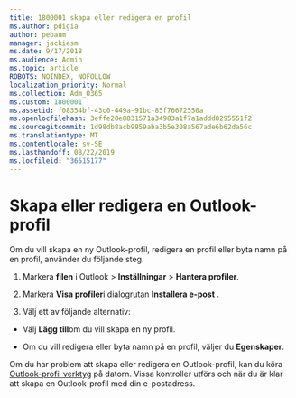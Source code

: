 ```yaml
---
title: 1800001 skapa eller redigera en profil
ms.author: pdigia
author: pebaum
manager: jackiesm
ms.date: 9/17/2018
ms.audience: Admin
ms.topic: article
ROBOTS: NOINDEX, NOFOLLOW
localization_priority: Normal
ms.collection: Adm_O365
ms.custom: 1800001
ms.assetid: f08354bf-43c0-449a-91bc-85f76672550a
ms.openlocfilehash: 3effe20e8831571a34983a1f7a1addd8295551f2
ms.sourcegitcommit: 1d98db8acb9959aba3b5e308a567ade6b62da56c
ms.translationtype: MT
ms.contentlocale: sv-SE
ms.lasthandoff: 08/22/2019
ms.locfileid: "36515177"
---
```

# <a name="create-or-edit-an-outlook-profile"></a>Skapa eller redigera en Outlook-profil

Om du vill skapa en ny Outlook-profil, redigera en profil eller byta namn på en profil, använder du följande steg.
  
1. Markera **filen** i Outlook \> **Inställningar** \> **Hantera profiler**.
    
2. Markera **Visa profiler**i dialogrutan **Installera e-post** .
    
3. Välj ett av följande alternativ:
    
  - Välj **Lägg till**om du vill skapa en ny profil.
    
  - Om du vill redigera eller byta namn på en profil, väljer du **Egenskaper**.
    
Om du har problem att skapa eller redigera en Outlook-profil, kan du köra [Outlook-profil verktyg](https://aka.ms/SaRA-OutlookSetupProfile) på datorn. Vissa kontroller utförs och när du är klar att skapa en Outlook-profil med din e-postadress. 
  

